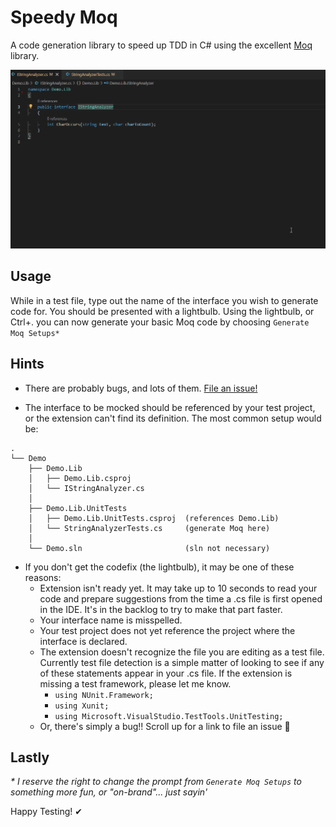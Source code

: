 # Speedy Moq

A code generation library to speed up TDD in C# using the excellent [Moq](https://www.nuget.org/packages/Moq/) library.

![Demo](docs/images/Demo.gif?raw=true "Demo")

## Usage

While in a test file, type out the name of the interface you wish to generate code for. You should be presented with a lightbulb. Using the lightbulb, or Ctrl+. you can now generate your basic Moq code by choosing `Generate Moq Setups*`

## Hints

- There are probably bugs, and lots of them. [File an issue!](https://github.com/daveoftheparty/speedy-moq/issues)

- The interface to be mocked should be referenced by your test project, or the extension can't find its definition. The most common setup would be:

```
.
└── Demo
    ├── Demo.Lib
    │   ├── Demo.Lib.csproj
    │   └── IStringAnalyzer.cs
    │
    ├── Demo.Lib.UnitTests
    │   ├── Demo.Lib.UnitTests.csproj  (references Demo.Lib)
    │   └── StringAnalyzerTests.cs     (generate Moq here)
    │
    └── Demo.sln                       (sln not necessary)
```
- If you don't get the codefix (the lightbulb), it may be one of these reasons:
	- Extension isn't ready yet. It may take up to 10 seconds to read your code and prepare suggestions from the time a .cs file is first opened in the IDE. It's in the backlog to try to make that part faster.
	- Your interface name is misspelled.
	- Your test project does not yet reference the project where the interface is declared.
	- The extension doesn't recognize the file you are editing as a test file. Currently test file detection is a simple matter of looking to see if any of these statements appear in your .cs file. If the extension is missing a test framework, please let me know.
		- `using NUnit.Framework;`
		- `using Xunit;`
		- `using Microsoft.VisualStudio.TestTools.UnitTesting;`
	- Or, there's simply a bug!! Scroll up for a link to file an issue 🤣

## Lastly

_\* I reserve the right to change the prompt from `Generate Moq Setups` to something more fun, or "on-brand"... just sayin'_

Happy Testing! ✔